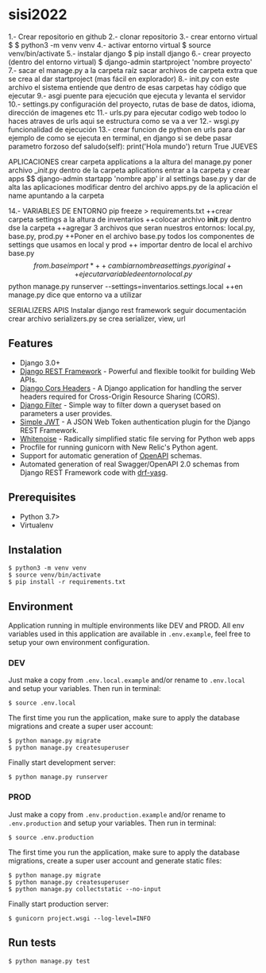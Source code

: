 # sisi2022
1.- Crear repositorio en github
2.- clonar repositorio
3.- crear entorno virtual
    $ $ python3 -m venv venv
4.- activar entorno virtual
    $ source venv/bin/activate
5.- instalar django
    $ pip install django
6.- crear proyecto (dentro del entorno virtual)
    $ django-admin startproject 'nombre proyecto'
7.- sacar el manage.py a la carpeta raíz sacar archivos de carpeta extra que se crea al dar startproject (mas fácil en explorador)
8.- init.py con este archivo el sistema entiende que dentro de esas carpetas hay código que ejecutar
9.- asgi puente para ejecución que ejecuta y levanta el servidor
10.- settings.py configuración del proyecto, rutas de base de datos, idioma, dirección de imagenes etc
11.- urls.py para ejecutar codigo web todoo lo haces atraves de urls aqui se estructura como se va a ver
12.- wsgi.py funcionalidad de ejecución
13.- crear funcion de python en urls para dar ejemplo de como se ejecuta en terminal, en django si se debe pasar parametro forzoso
def saludo(self):
    print('Hola mundo')
    return True
    JUEVES

APLICACIONES
crear carpeta applications a la altura del manage.py
poner archivo __init_.py dentro de la carpeta aplications
entrar a la carpeta y crear apps
$$ django-admin startapp 'nombre app'
ir al settings base.py y dar de alta las aplicaciones
modificar dentro del archivo apps.py de la aplicación el name apuntando a la carpeta


14.- VARIABLES DE ENTORNO
pip freeze > requirements.txt
++crear carpeta settings a la altura de inventarios
++colocar archivo __init__.py dentro dse la carpeta
++agregar 3 archivos que seran nuestros entornos: local.py, base.py, prod.py
++Poner en el archivo base.py todos los componentes de settings que usamos en local y prod
++ importar dentro de local el archivo base.py $$ from .base import *
++cambiar nombre a settings.py original
++ejecutar variable de entorno local.py $$ python manage.py runserver --settings=inventarios.settings.local
++en manage.py dice que entorno va a utilizar

SERIALIZERS APIS
Instalar django rest framework 
seguir documentación
crear archivo serializers.py
se crea serializer, view, url






## Features

- Django 3.0+
- [Django REST Framework](https://www.django-rest-framework.org/) - Powerful and flexible toolkit for building Web APIs.
- [Django Cors Headers](https://pypi.org/project/django-cors-headers/) - A Django application for handling the server headers required for Cross-Origin Resource Sharing (CORS).
- [Django Filter](https://django-filter.readthedocs.io/en/stable/) - Simple way to filter down a queryset based on parameters a user provides.
- [Simple JWT](https://django-rest-framework-simplejwt.readthedocs.io/en/latest/) - A JSON Web Token authentication plugin for the Django REST Framework.
- [Whitenoise](http://whitenoise.evans.io/en/stable/) - Radically simplified static file serving for Python web apps
- Procfile for running gunicorn with New Relic's Python agent.
- Support for automatic generation of [OpenAPI](https://www.openapis.org/) schemas.
- Automated generation of real Swagger/OpenAPI 2.0 schemas from Django REST Framework code with [drf-yasg](https://drf-yasg.readthedocs.io/en/stable/).

## Prerequisites

- Python 3.7>
- Virtualenv
## Instalation

    $ python3 -m venv venv
    $ source venv/bin/activate
    $ pip install -r requirements.txt

## Environment

Application running in multiple environments like DEV and PROD. All env variables used in this application are available in `.env.example`, feel free to setup your own environment configuration.

### DEV

Just make a copy from `.env.local.example` and/or rename to `.env.local` and setup your variables. Then run in terminal:

    $ source .env.local

The first time you run the application, make sure to apply the database migrations and create a super user account:

    $ python manage.py migrate
    $ python manage.py createsuperuser

Finally start development server:

    $ python manage.py runserver

### PROD

Just make a copy from `.env.production.example` and/or rename to `.env.production` and setup your variables. Then run in terminal:

    $ source .env.production

The first time you run the application, make sure to apply the database migrations, create a super user account and generate static files:

    $ python manage.py migrate
    $ python manage.py createsuperuser
    $ python manage.py collectstatic --no-input

Finally start production server:

    $ gunicorn project.wsgi --log-level=INFO

## Run tests

    $ python manage.py test